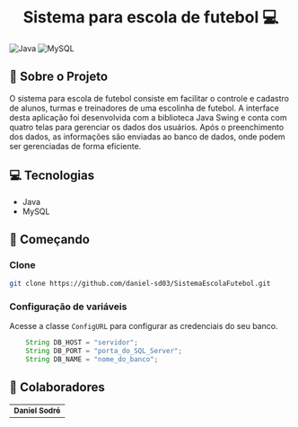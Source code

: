 [JAVA__BADGE]:https://img.shields.io/badge/java-%23ED8B00.svg?style=for-the-badge&logo=openjdk&logoColor=white
[MySQL__BADGE]:https://img.shields.io/badge/mysql-4479A1.svg?style=for-the-badge&logo=mysql&logoColor=white

<h1 align="center" style="font-weight: bold;">Sistema para escola de futebol 💻</h1>

![Java][JAVA__BADGE]
![MySQL][MySQL__BADGE]

<h2 id="sobreProjeto">📍 Sobre o Projeto</h2>
O sistema para escola de futebol consiste em facilitar o controle e cadastro de alunos, turmas e treinadores de uma escolinha de futebol. A interface desta aplicação foi desenvolvida com a biblioteca Java Swing e conta com quatro telas para gerenciar os dados dos usuários. Após o preenchimento dos dados, as informações são enviadas ao banco de dados, onde podem ser gerenciadas de forma eficiente.

<h2 id="tecnologias">💻 Tecnologias</h2>

- Java
- MySQL

<h2 id="started">🚀  Começando</h2>

<h3>Clone</h3>

```bash
git clone https://github.com/daniel-sd03/SistemaEscolaFutebol.git
```

<h3>Configuração de variáveis</h3>

Acesse a classe `ConfigURL` para configurar as credenciais do seu banco.
```java
	String DB_HOST = "servidor";
	String DB_PORT = "porta_do_SQL_Server";
	String DB_NAME = "nome_do_banco";
```

<h2 id="colab">🤝 Colaboradores</h2>
<table>
  <tr>
    <td align="center">
      <a href="https://github.com/daniel-sd03">
        <sub>
          <b>Daniel Sodré</b>
        </sub>
      </a>
    </td>
  </tr>
</table>


